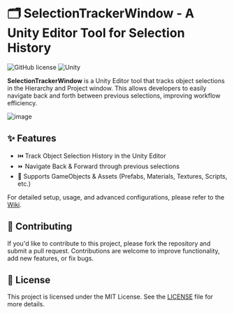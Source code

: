 # 🗂 SelectionTrackerWindow - A Unity Editor Tool for Selection History
 
![GitHub license](https://img.shields.io/badge/license-MIT-blue.svg) 
![Unity](https://img.shields.io/badge/Unity-2021.3%2B-orange)

**SelectionTrackerWindow** is a Unity Editor tool that tracks object selections in the Hierarchy and Project window. This allows developers to easily navigate back and forth between previous selections, improving workflow efficiency.

![image](https://github.com/user-attachments/assets/7c93bcef-9ba5-4398-9404-f90efcfc0a83)


## ✨ Features
- ⏮️ Track Object Selection History in the Unity Editor
- ⏩ Navigate Back & Forward through previous selections
- 🔄 Supports GameObjects & Assets (Prefabs, Materials, Textures, Scripts, etc.)

For detailed setup, usage, and advanced configurations, please refer to the [Wiki](https://github.com/dennis112999/Unity-Selection-Tracker-Window/wiki).

## 🤝 Contributing
If you'd like to contribute to this project, please fork the repository and submit a pull request. Contributions are welcome to improve functionality, add new features, or fix bugs.

## 📝 License

This project is licensed under the MIT License. See the [LICENSE](LICENSE) file for more details.
